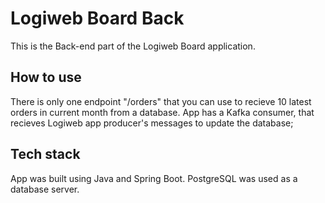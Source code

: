 # Logiweb Board Back
This is the Back-end part of the Logiweb Board application.
## How to use
There is only one endpoint "/orders" that you can use to recieve 10 latest orders in current month from a database. App has a Kafka consumer, that recieves Logiweb app producer's messages to update the database;
## Tech stack
App was built using Java and Spring Boot. PostgreSQL was used as a database server.

